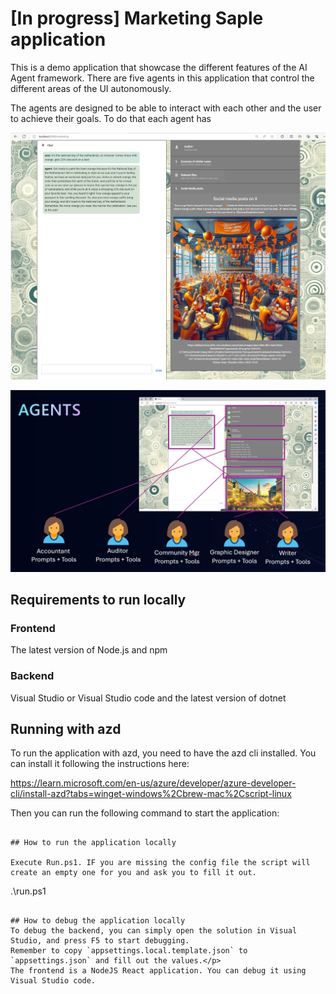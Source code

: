 # [In progress] Marketing Saple application

This is a demo application that showcase the different features of the AI Agent framework.
There are five agents in this application that control the different areas of the UI autonomously.

The agents are designed to be able to interact with each other and the user to achieve their goals.
To do that each agent has 

![Agents](readme-media/screenshot.png)

![Agents](readme-media/agents.png)

## Requirements to run locally
### Frontend
The latest version of Node.js and npm

### Backend
Visual Studio or Visual Studio code and the latest version of dotnet

## Running with azd
To run the application with azd, you need to have the azd cli installed. You can install it following the instructions here:

https://learn.microsoft.com/en-us/azure/developer/azure-developer-cli/install-azd?tabs=winget-windows%2Cbrew-mac%2Cscript-linux



Then you can run the following command to start the application:
```powers

## How to run the application locally

Execute Run.ps1. IF you are missing the config file the script will create an empty one for you and ask you to fill it out.
```
.\run.ps1 
```

## How to debug the application locally
To debug the backend, you can simply open the solution in Visual Studio, and press F5 to start debugging.
Remember to copy `appsettings.local.template.json` to `appsettings.json` and fill out the values.</p>
The frontend is a NodeJS React application. You can debug it using Visual Studio code.